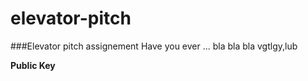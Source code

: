 elevator-pitch
==============

###Elevator pitch assignement
Have you ever ... bla bla bla
vgtlgy,lub

**Public Key**
